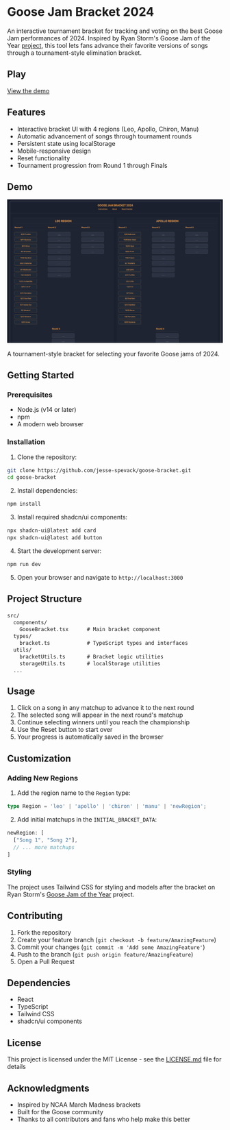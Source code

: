 # Goose Jam Bracket 2024

An interactive tournament bracket for tracking and voting on the best Goose Jam performances of 2024. Inspired by Ryan Storm's Goose Jam of the Year [project](https://substack.com/home/post/p-153334990), this tool lets fans advance their favorite versions of songs through a tournament-style elimination bracket.

## Play

[View the demo](https://goose-bracket.vercel.app/)

## Features

- Interactive bracket UI with 4 regions (Leo, Apollo, Chiron, Manu)
- Automatic advancement of songs through tournament rounds
- Persistent state using localStorage
- Mobile-responsive design
- Reset functionality
- Tournament progression from Round 1 through Finals

## Demo

![Goose Bracket Demo](public/images/demo-screenshot.png)

A tournament-style bracket for selecting your favorite Goose jams of 2024.

## Getting Started

### Prerequisites

- Node.js (v14 or later)
- npm
- A modern web browser

### Installation

1. Clone the repository:
```bash
git clone https://github.com/jesse-spevack/goose-bracket.git
cd goose-bracket
```

2. Install dependencies:
```bash
npm install
```

3. Install required shadcn/ui components:
```bash
npx shadcn-ui@latest add card
npx shadcn-ui@latest add button
```

4. Start the development server:
```bash
npm run dev
```

5. Open your browser and navigate to `http://localhost:3000`

## Project Structure

```
src/
  components/
    GooseBracket.tsx      # Main bracket component
  types/
    bracket.ts            # TypeScript types and interfaces
  utils/
    bracketUtils.ts       # Bracket logic utilities
    storageUtils.ts       # localStorage utilities
  ...
```

## Usage

1. Click on a song in any matchup to advance it to the next round
2. The selected song will appear in the next round's matchup
3. Continue selecting winners until you reach the championship
4. Use the Reset button to start over
5. Your progress is automatically saved in the browser

## Customization

### Adding New Regions

1. Add the region name to the `Region` type:
```typescript
type Region = 'leo' | 'apollo' | 'chiron' | 'manu' | 'newRegion';
```

2. Add initial matchups in the `INITIAL_BRACKET_DATA`:
```typescript
newRegion: [
  ["Song 1", "Song 2"],
  // ... more matchups
]
```

### Styling

The project uses Tailwind CSS for styling and models after the bracket on Ryan Storm's [Goose Jam of the Year](https://substackcdn.com/image/fetch/f_auto,q_auto:good,fl_progressive:steep/https%3A%2F%2Fsubstack-post-media.s3.amazonaws.com%2Fpublic%2Fimages%2F0a689a70-11e9-4575-8dfa-ddd5d2a86c57_3300x1800.jpeg) project.

## Contributing

1. Fork the repository
2. Create your feature branch (`git checkout -b feature/AmazingFeature`)
3. Commit your changes (`git commit -m 'Add some AmazingFeature'`)
4. Push to the branch (`git push origin feature/AmazingFeature`)
5. Open a Pull Request

## Dependencies

- React
- TypeScript
- Tailwind CSS
- shadcn/ui components

## License

This project is licensed under the MIT License - see the [LICENSE.md](LICENSE.md) file for details

## Acknowledgments

- Inspired by NCAA March Madness brackets
- Built for the Goose community
- Thanks to all contributors and fans who help make this better
